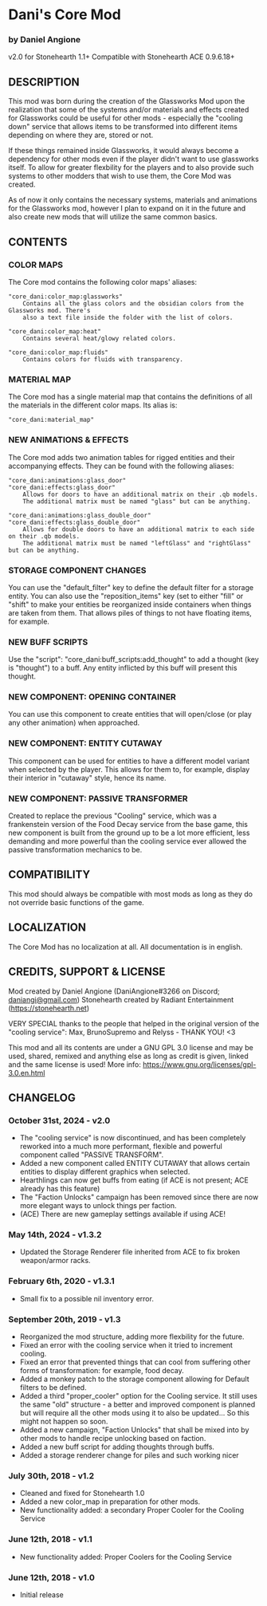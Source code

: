 # Dani's Core Mod
### by Daniel Angione
v2.0 for Stonehearth 1.1+
Compatible with Stonehearth ACE 0.9.6.18+

## DESCRIPTION

This mod was born during the creation of the Glassworks Mod upon the realization that some of the systems and/or materials and effects created for Glassworks could be useful for other mods - especially the "cooling down" service that allows items to be transformed into different items depending on where they are, stored or not.

If these things remained inside Glassworks, it would always become a dependency for other mods even if the player didn't want to use glassworks itself. To allow for greater flexbility for the players and to also provide such systems to other modders that wish to use them, the Core Mod was created.

As of now it only contains the necessary systems, materials and animations for the Glassworks mod, however I plan to expand on it in the future and also create new mods that will utilize the same common basics.

## CONTENTS

### COLOR MAPS
The Core mod contains the following color maps' aliases:

	"core_dani:color_map:glassworks"
		Contains all the glass colors and the obsidian colors from the Glassworks mod. There's 
		also a text file inside the folder with the list of colors.
	
	"core_dani:color_map:heat"
		Contains several heat/glowy related colors.
		
	"core_dani:color_map:fluids"
		Contains colors for fluids with transparency.

### MATERIAL MAP
The Core mod has a single material map that contains the definitions of all the materials in the different color maps. Its alias is:

	"core_dani:material_map"
	
### NEW ANIMATIONS & EFFECTS
The Core mod adds two animation tables for rigged entities and their accompanying effects. They can be found with the following aliases:

	"core_dani:animations:glass_door"
	"core_dani:effects:glass_door"
		Allows for doors to have an additional matrix on their .qb models.
		The additional matrix must be named "glass" but can be anything.
	
	"core_dani:animations:glass_double_door"
	"core_dani:effects:glass_double_door"
		Allows for double doors to have an additional matrix to each side on their .qb models.
		The additional matrix must be named "leftGlass" and "rightGlass" but can be anything.

### STORAGE COMPONENT CHANGES
You can use the "default_filter" key to define the default filter for a storage entity. You can also use the "reposition_items" key (set to either "fill" or "shift" to make your entities be reorganized inside containers when things are taken from them. That allows piles of things to not have floating items, for example.

### NEW BUFF SCRIPTS
Use the "script": "core_dani:buff_scripts:add_thought" to add a thought (key is "thought") to a buff. Any entity inflicted by this buff will present this thought.

### NEW COMPONENT: OPENING CONTAINER
You can use this component to create entities that will open/close (or play any other animation) when approached.

### NEW COMPONENT: ENTITY CUTAWAY
This component can be used for entities to have a different model variant when selected by the player. This allows for them to, for example, display their interior in "cutaway" style, hence its name.
		
### NEW COMPONENT: PASSIVE TRANSFORMER
Created to replace the previous "Cooling" service, which was a frankenstein version of the Food Decay service from the base game, this new component is built from the ground up to be a lot more efficient, less demanding and more powerful than the cooling service ever allowed the passive transformation mechanics to be.
	
## COMPATIBILITY

This mod should always be compatible with most mods as long as they do not override basic functions of the game.

## LOCALIZATION

The Core Mod has no localization at all. All documentation is in english.

## CREDITS, SUPPORT & LICENSE

Mod created by Daniel Angione (DaniAngione#3266 on Discord; daniangi@gmail.com)
Stonehearth created by Radiant Entertainment (https://stonehearth.net)

VERY SPECIAL thanks to the people that helped in the original version of the "cooling service":
Max, BrunoSupremo and Relyss - THANK YOU! <3

This mod and all its contents are under a GNU GPL 3.0 license and may be used, shared, remixed and anything else as long as credit is given, linked and the same license is used! More info: https://www.gnu.org/licenses/gpl-3.0.en.html

## CHANGELOG

### October 31st, 2024 - v2.0
- The "cooling service" is now discontinued, and has been completely reworked into a much more performant, flexible and powerful component called "PASSIVE TRANSFORM".
- Added a new component called ENTITY CUTAWAY that allows certain entities to display different graphics when selected.
- Hearthlings can now get buffs from eating (if ACE is not present; ACE already has this feature)
- The "Faction Unlocks" campaign has been removed since there are now more elegant ways to unlock things per faction.
- (ACE) There are new gameplay settings available if using ACE!

### May 14th, 2024 - v1.3.2
- Updated the Storage Renderer file inherited from ACE to fix broken weapon/armor racks.

### February 6th, 2020 - v1.3.1
- Small fix to a possible nil inventory error.

### September 20th, 2019 - v1.3
- Reorganized the mod structure, adding more flexbility for the future.
- Fixed an error with the cooling service when it tried to increment cooling.
- Fixed an error that prevented things that can cool from suffering other forms of transformation: for example, food decay.
- Added a monkey patch to the storage component allowing for Default filters to be defined.
- Added a third "proper_cooler" option for the Cooling service. It still uses the same "old" structure - a better and improved component is planned but will require all the other mods using it to also be updated... So this might not happen so soon.
- Added a new campaign, "Faction Unlocks" that shall be mixed into by other mods to handle recipe unlocking based on faction.
- Added a new buff script for adding thoughts through buffs.
- Added a storage renderer change for piles and such working nicer

### July 30th, 2018 - v1.2
- Cleaned and fixed for Stonehearth 1.0
- Added a new color_map in preparation for other mods.
- New functionality added: a secondary Proper Cooler for the Cooling Service

### June 12th, 2018 - v1.1
- New functionality added: Proper Coolers for the Cooling Service

### June 12th, 2018 - v1.0
- Initial release